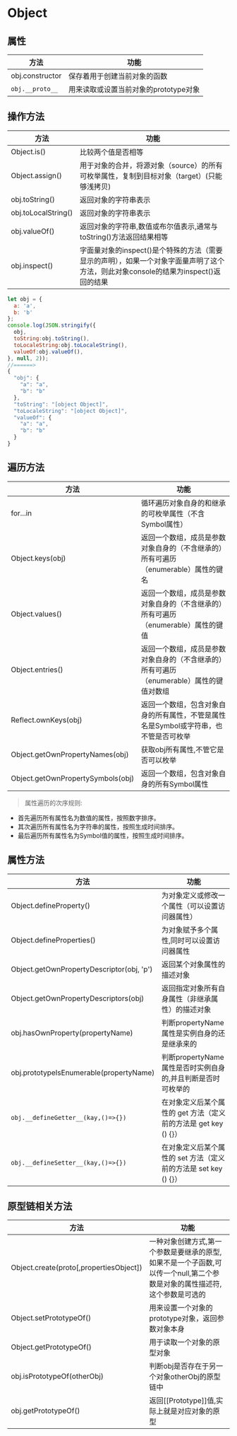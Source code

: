 # Object

## 属性

方法              | 功能
--------------- | -----------------------
obj.constructor | 保存着用于创建当前对象的函数
`obj.__proto__` | 用来读取或设置当前对象的prototype对象

## 操作方法

方法                  | 功能
------------------- | ------------------------------------------------------------------------------
Object.is()         | 比较两个值是否相等
Object.assign()     | 用于对象的合并，将源对象（source）的所有可枚举属性，复制到目标对象（target）(只能够浅拷贝)
obj.toString()      | 返回对象的字符串表示
obj.toLocalString() | 返回对象的字符串表示
obj.valueOf()       | 返回对象的字符串,数值或布尔值表示,通常与toString()方法返回结果相等
obj.inspect()       | 字面量对象的inspect()是个特殊的方法（需要显示的声明），如果一个对象字面量声明了这个方法，则此对象console的结果为inspect()返回的结果

```javascript
let obj = {
  a: 'a',
  b: 'b'
};
console.log(JSON.stringify({
  obj,
  toString:obj.toString(),
  toLocaleString:obj.toLocaleString(),
  valueOf:obj.valueOf(),
}, null, 2));
//======>
{
  "obj": {
    "a": "a",
    "b": "b"
  },
  "toString": "[object Object]",
  "toLocaleString": "[object Object]",
  "valueOf": {
    "a": "a",
    "b": "b"
  }
}
```

## 遍历方法

方法                                | 功能
--------------------------------- | -------------------------------------------------
for...in                          | 循环遍历对象自身的和继承的可枚举属性（不含Symbol属性）
Object.keys(obj)                  | 返回一个数组，成员是参数对象自身的（不含继承的）所有可遍历（enumerable）属性的键名
Object.values()                   | 返回一个数组，成员是参数对象自身的（不含继承的）所有可遍历（enumerable）属性的键值
Object.entries()                  | 返回一个数组，成员是参数对象自身的（不含继承的）所有可遍历（enumerable）属性的键值对数组
Reflect.ownKeys(obj)              | 返回一个数组，包含对象自身的所有属性，不管是属性名是Symbol或字符串，也不管是否可枚举
Object.getOwnPropertyNames(obj)   | 获取obj所有属性,不管它是否可以枚举
Object.getOwnPropertySymbols(obj) | 返回一个数组，包含对象自身的所有Symbol属性

> 属性遍历的次序规则:

- 首先遍历所有属性名为数值的属性，按照数字排序。
- 其次遍历所有属性名为字符串的属性，按照生成时间排序。
- 最后遍历所有属性名为Symbol值的属性，按照生成时间排序。

## 属性方法

方法                                        | 功能
----------------------------------------- | -----------------------------------------
Object.defineProperty()                   | 为对象定义或修改一个属性（可以设置访问器属性）
Object.defineProperties()                 | 为对象赋予多个属性,同时可以设置访问器属性
Object.getOwnPropertyDescriptor(obj, 'p') | 返回某个对象属性的描述对象
Object.getOwnPropertyDescriptors(obj)     | 返回指定对象所有自身属性（非继承属性）的描述对象
obj.hasOwnProperty(propertyName)          | 判断propertyName属性是实例自身的还是继承来的
obj.prototypeIsEnumerable(propertyName)   | 判断propertyName属性是否时实例自身的,并且判断是否时可枚举的
`obj.__defineGetter__(kay,()=>{})`        | 在对象定义后某个属性的 get 方法（定义前的方法是 get key () {}）
`obj.__defineSetter__(kay,()=>{})`        | 在对象定义后某个属性的 set 方法（定义前的方法是 set key () {}）

## 原型链相关方法

方法                                      | 功能
--------------------------------------- | -----------------------------------------------------------------
Object.create(proto[,propertiesObject]) | 一种对象创建方式,第一个参数是要继承的原型,如果不是一个子函数,可以传一个null,第二个参数是对象的属性描述符,这个参数是可选的
Object.setPrototypeOf()                 | 用来设置一个对象的prototype对象，返回参数对象本身
Object.getPrototypeOf()                 | 用于读取一个对象的原型对象
obj.isPrototypeOf(otherObj)             | 判断obj是否存在于另一个对象otherObj的原型链中
obj.getPrototypeOf()                    | 返回[[Prototype]]值,实际上就是对应对象的原型
